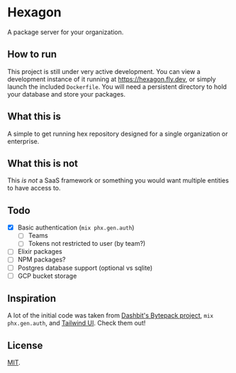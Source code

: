 # Hexagon

A package server for your organization.

## How to run

This project is still under very active development. You can view a development instance of it running at <https://hexagon.fly.dev>, or simply launch the included `Dockerfile`. You will need a persistent directory to hold your database and store your packages.

## What this is

A simple to get running hex repository designed for a single organization or enterprise.

## What this is not

This _is not_ a SaaS framework or something you would want multiple entities to have access to.

## Todo

- [X] Basic authentication (`mix phx.gen.auth`)
  - [ ] Teams
  - [ ] Tokens not restricted to user (by team?)
- [ ] Elixir packages
- [ ] NPM packages?
- [ ] Postgres database support (optional vs sqlite)
- [ ] GCP bucket storage

## Inspiration

A lot of the initial code was taken from [Dashbit's Bytepack project](https://github.com/dashbitco/bytepack_archive), `mix phx.gen.auth`, and [Tailwind UI](https://tailwindui.com/). Check them out!

## License

[MIT](LICENSE).
